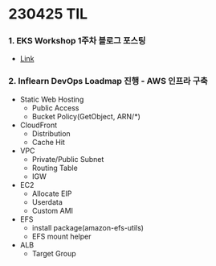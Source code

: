 # 230425 TIL
### 1. EKS Workshop 1주차 블로그 포스팅
* [Link](https://velog.io/@eljoelee/AEWS-STUDY-1%EC%A3%BC%EC%B0%A8)
### 2. Inflearn DevOps Loadmap 진행 - AWS 인프라 구축
* Static Web Hosting
    * Public Access
    * Bucket Policy(GetObject, ARN/*)
* CloudFront
    * Distribution
    * Cache Hit
* VPC
    * Private/Public Subnet
    * Routing Table
    * IGW
* EC2
    * Allocate EIP
    * Userdata
    * Custom AMI
* EFS
    * install package(amazon-efs-utils)
    * EFS mount helper
* ALB
    * Target Group